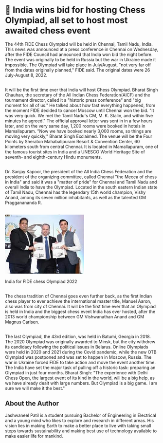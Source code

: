 # 🏰 India wins bid for hosting Chess Olympiad, all set to host most awaited chess event

The 44th FIDE Chess Olympiad will be held in Chennai, Tamil Nadu, India. This news was announced at a press conference in Chennai on Wednesday, after the FIDE Council had announced that India won bid the night before. The event was originally to be held in Russia but the war in Ukraine made it impossible. The Olympiad will take place in July/August, \"not very far off from the dates originally planned,\" FIDE said. The original dates were 26 July-August 8, 2022.

<br>It will be the first time ever that India will host Chess Olympiad. Bharat Singh Chauhan, the secretary of the All Indian Chess Federation(AICF) and the tournament director, called it a \"historic press conference\" and \"big moment for all of us.\" He talked about how fast everything happened, from the moment FIDE decided to cancel Moscow until Chennai won the bid. \"It was very quick. We met the Tamil Nadu's CM, M. K. Stalin, and within five minutes he agreed.\" The official approval letter was sent in in a few hours later, and on the very same day, 1,200 rooms were booked in hotels in Mamallapuram. \"Now we have booked nearly 3,000 rooms, so things are moving very quickly,\" Bharat Singh Exclaimed. The venue will be the Four Points by Sheraton Mahabalipuram Resort & Convention Center, 60 kilometers south from central Chennai. It is located in Mamallapuram, one of the famous tourist sites in India and a UNESCO World Heritage Site of seventh- and eighth-century Hindu monuments.

<br>Dr. Sanjay Kapoor, the president of the All India Chess Federation and the president of the organizing committee, called Chennai \"the Mecca of chess in India\" and said it was a \"matter of pride\" for Chennai and Tamil Nadu and overall India to have the Olympiad. Located in the south eastern Indian state of Tamil Nadu, Chennai has the legendary 15th world champion, Vishy Anand, among its seven million inhabitants, as well as the talented GM Pragganananda R.

<br>![India for FIDE chess Olympiad 2022](_static/images/india-wins-bid-hosting-chess-olympiad/image1.jpg)

India for FIDE chess Olympiad 2022

<br>The chess tradition of Chennai goes even further back, as the first Indian chess player to ever achieve the international master title, Manuel Aaron, also was from city of Chennai. It will be the first time ever that an Olympiad is held in India and the biggest chess event India has ever hosted, after the 2013 world championship between GM Vishwanathan Anand and GM Magnus Carlsen.

<br>The last Olympiad, the 43rd edition, was held in Batumi, Georgia in 2018. The 2020 Olympiad was originally awarded to Minsk, but the city withdrew its candidacy following the political issues in Belarus. Online Olympiads were held in 2020 and 2021 during the Covid pandemic, while the new OTB Olympiad was postponed and was set to happen in Moscow, Russia. The war in Ukraine forced FIDE to take action and move the event another time. The India have set the major task of pulling off a historic task: preparing an Olympiad in just four months. Bharat Singh: \"The experience with Delhi Chess Open, the largest event of its kind in the world, will be a big help, as we have already dealt with large numbers. But Olympiad is a big game. I am sure we will make it the best.\"

## About the Author

Jashwaneel Patil is a student pursuing Bachelor of Engineering in Electrical and a young mind who likes to explore and research in different areas. His vision lies in making Earth to make a better place to live with taking small steps towards sustainability and making best use of technology available to make easier life for mankind.
